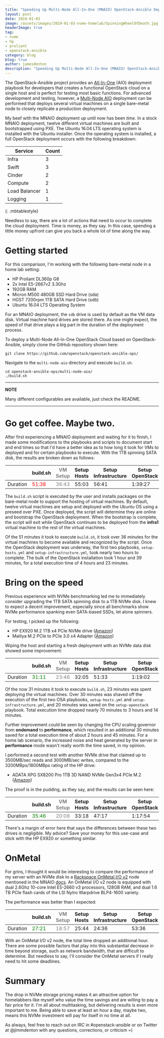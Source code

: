 ```yaml
---
title: "Speeding Up Multi-Node All-In-One (MNAIO) OpenStack-Ansible Deployments"
layout: post
date: 2019-01-03
image: /assets/images/2019-01-03-nvme-homelab/SpinningWheelOfDeath.jpg
headerImage: true
tag:
- nvme
- hp
- proliant
- openstack-ansible
category: blog
blog: true
author: jamesdenton
description: "Speeding Up Multi-Node All-In-One (MNAIO) OpenStack-Ansible Deployments w/ NVMe"
---
```


The OpenStack-Ansible project provides an [All-In-One](https://docs.openstack.org/openstack-ansible/latest/user/aio/quickstart.html) (AIO) deployment playbook for developers that creates a functional OpenStack cloud on a single host and is perfect for testing most basic functions. For advanced development and testing, however, a [Multi-Node AIO](https://github.com/openstack/openstack-ansible-ops/tree/master/multi-node-aio) deployment can be performed that deploys several virtual machines on a single bare-metal node to closely replicate a production deployment.

<!--more-->
My beef with the MNAIO deployment up until now has been _time_. In a stock MNAIO deployment, twelve different virtual machines are built and bootstrapped using PXE. The Ubuntu 16.04 LTS operating system is installed with the Ubuntu installer. Once the operating system is installed, a full OpenStack deployment occurs with the following breakdown:

| Service       | Count |
|---------------|-------|
| Infra         | 3     |
| Swift         | 3     |
| Cinder        | 2     |
| Compute       | 2     |
| Load Balancer | 1     |
| Logging       | 1     |
{: .mbtablestyle}

Needless to say, there are a lot of actions that need to occur to complete the cloud deployment. Time is money, as they say. In this case, spending a little money upfront can give you back a whole lot of time along the way.
 
# Getting started

For this comparison, I'm working with the following bare-metal node in a home lab setting:

- HP Proliant DL360p G8
- 2x Intel E5-2667v2 3.3Ghz
- 192GB RAM
- Micron M500 480GB SSD Hard Drive (sda)
- HGST 7200rpm 1TB SATA Hard Drive (sdb)
- Ubuntu 16.04 LTS Operating System

For an MNAIO deployment, the `sdb` drive is used by default as the VM data disk. Virtual machine hard drives are stored there. As one might expect, the speed of that drive plays a big part in the duration of the deployment process.

To deploy a Multi-Node All-In-One OpenStack Cloud based on OpenStack-Ansible, simply clone the GitHub repository shown here:

```
git clone https://github.com/openstack/openstack-ansible-ops/
```

Navigate to the `multi-node-aio` directory and execute `build.sh`:

```
cd openstack-ansible-ops/multi-node-aio/
./build.sh
```

---
**NOTE**

Many different configurables are available, just check the README.

---

# Go get coffee. Maybe two.

After first experiencing a MNAIO deployment and waiting for it to finish, I made some modifications to the playbooks and scripts to document start and end times so that I'd have a better idea as to how long it took for VMs to deployed and for certain playbooks to execute. With the 1TB spinning SATA disk, the results are broken down as follows:

|          | build.sh | <span style="color:grey">VM Setup</span> | Setup Hosts | Setup Infrastructure | Setup OpenStack | Total   |
|----------|----------|----------|-------------|----------------------|-----------------|---------|
| Duration | <span style="color:red">51:38</span>    | <span style="color: grey">36:43</span>   | 55:03       | 56:41                | 1:39:27         | <span style="color:red">4:22:49</span> |

The `build.sh` script is executed by the user and installs packages on the bare-metal node to support the hosting of virtual machines. By default, twelve virtual machines are setup and deployed with the Ubuntu OS using a preseed over PXE. Once deployed, the script will determine they are online and bootstrap the OpenStack deployment. When the bootstrap is complete, the script will exit while OpenStack continues to be deployed from the **infra1** virtual machine to the rest of the virtual machines.

Of the 51 minutes it took to execute `build.sh`, it took over 36 minutes for the virtual machines to become available and recognized by the script. Once the OpenStack deployment was underway, the first two playbooks, `setup-hosts.yml` and `setup-infrastructure.yml`, took nearly two hours to complete. The bulk of the OpenStack installation took 1 hour and 39 minutes, for a total execution time of 4 hours and 23 minutes.


# Bring on the speed

Previous experience with NVMe benchmarking led me to immediately consider upgrading the 1TB SATA spinning disk to a 1TB NVMe disk. I knew to expect a decent improvement, especially since all benchmarks show NVMe performance spanking even SATA-based SSDs, let alone spinners. 

For testing, I picked up the following:

- HP EX920 M.2 1TB x4 PCIe NVMe drive ([Amazon](https://amzn.to/2GVDfMn))
- Mailiya M.2 PCIe to PCIe 3.0 x4 Adapter ([Amazon](https://amzn.to/2LNVZMJ))

Wiping the host and starting a fresh deployment with an NVMe data disk showed some improvement: 

|          | build.sh | <span style="color:grey">VM Setup</span> | Setup Hosts | Setup Infrastructure | Setup OpenStack | Total   |
|----------|----------|----------|-------------|----------------------|-----------------|---------|
| Duration | <span style="color:green">31:11</span> | <span style="color:grey">23:46</span>   | 32:05       | 51:33                | 1:19:02         | <span style="color:green">3:13:51</span> |

Of the now 31 minutes it took to execute `build.sh`, 23 minutes was spent deploying the virtual machines. Over 30 minutes was shaved off the execution of the first two OSA playbooks, `setup-hosts.yml` and `setup-infrastructure.yml`, and 20 minutes was saved on the `setup-openstack` playbook. Total execution time dropped nearly 70 minutes to 3 hours and 14 minutes.

Further improvement could be seen by changing the CPU scaling governor from **ondemand** to **performance**, which resulted in an additional 30 minutes saved for a total execution time of about 2 hours and 45 minutes. For a home lab scenario, the increased noise and heat generated by the server in **performance** mode wasn't really worth the time saved, in my opinion.

I performed a second test with another NVMe drive that claimed up to 3500MB/sec reads and 3000MB/sec writes, compared to the 3200MBps/1800MBps rating of the HP drive:

- ADATA XPG SX8200 Pro 1TB 3D NAND NVMe Gen3x4 PCIe M.2 ([Amazon](https://amzn.to/2RsX7KZ))

The proof is in the pudding, as they say, and the results can be seen here:

|          | build.sh | <span style="color:grey">VM Setup</span> | Setup Hosts | Setup Infrastructure | Setup OpenStack | Total   |
|----------|----------|----------|-------------|----------------------|-----------------|---------|
| Duration | <span style="color:green">35:46</span> | <span style="color:grey">20:08</span>   | 33:18       | 47:17                | 1:17:54         | <span style="color:green">3:14:15</span> |

There's a margin of error here that says the differences between these two drives is negligible. My advice? Save your money for this use-case and stick with the HP EX920 or something similar.

# OnMetal

For grins, I thought it would be interesting to compare the performance of my server with an NVMe disk to a [Rackspace OnMetal I/O v2](https://www.rackspace.com/en-us/cloud/servers/onmetal) node mentioned in the MNAIO [docs](https://github.com/busterswt/openstack-ansible-ops/tree/master/multi-node-aio). An OnMetal I/O v2 node is equipped with dual 2.6Ghz 10-core Intel E5-2660 v3 processors, 128GB RAM, and dual 1.6 TB PCIe flash cards of the LSI Nytro Warpdrive BLP4-1600 variety. 

The performance was better than I expected:

|          | build.sh | <span style="color:grey">VM Setup</span> | Setup Hosts | Setup Infrastructure | Setup OpenStack | Total   |
|----------|----------|----------|-------------|----------------------|-----------------|---------|
| Duration | <span style="color:green">27:21</span> | <span style="color:grey">18:57</span>   | 25:44       | 24:36                | 53:36         | <span style="color:green">2:11:17</span> |

With an OnMetal I/O v2 node, the total time dropped an additional hour. There are some possible factors that play into this substantial decrease in time beyond storage, such as network bandwidth, that are difficult to determine. But needless to say, I'll consider the OnMetal servers if I really need to hit some deadlines.

# Summary

The drop in NVMe storage pricing makes it an attractive option for homelabbers like myself who value the time savings and are willing to pay a fair price for it. I'm all about multitasking, but delivering results is even more important to me. Being able to save at least an hour a day, maybe two, means this NVMe investment will pay for itself in no time at all.

As always, feel free to reach out on IRC in #openstack-ansible or on Twitter at @jimmdenton with any questions, corrections, or criticism =)